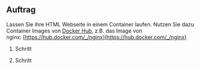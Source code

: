 
## Auftrag 

Lassen Sie ihre HTML Webseite in einem Container laufen. Nutzen Sie dazu Container Images von [Docker Hub](https://hub.docker.com/), z.B. das Image von nginx: [https://hub.docker.com/_/nginx](https://hub.docker.com/_/nginx)


1. Schritt




2. Schritt